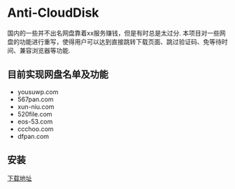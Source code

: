 # Anti-CloudDisk
国内的一些并不出名网盘靠着xx服务赚钱，但是有时总是太过分.
本项目对一些网盘的功能进行重写，使得用户可以达到直接跳转下载页面、跳过验证码、免等待时间、兼容浏览器等功能.

## 目前实现网盘名单及功能

- yousuwp.com
- 567pan.com
- xun-niu.com
- 520file.com
- eos-53.com
- ccchoo.com
- dfpan.com


## 安装
[下载地址](https://gitee.com/fisher52/Anti-CloudDisk/raw/master/yunpan.user.js)